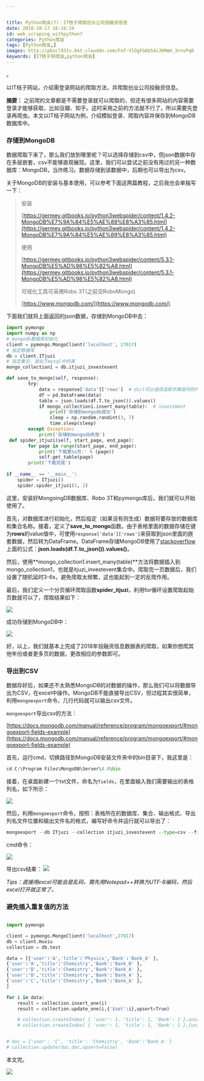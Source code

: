 ```yaml
---


title: Python爬虫(7)：IT桔子爬取创业公司投融资信息
date: 2018-10-17 16:16:24
id: web_scraping_withpython7
categories: Python爬虫
tags: [Python爬虫,]
images: http://pbscl931v.bkt.clouddn.com/Fnf-VlGgFGAb54iJ6MmH_3rnvPq0
keywords: [IT桔子网爬虫,python爬虫]
---
```


。

以IT桔子网站，介绍需登录网站的爬取方法，并爬取创业公司投融资信息。

<!-- more -->  

**摘要：** 之前爬的文章都是不需要登录就可以爬取的，但还有很多网站的内容需要登录才能够获取，比如豆瓣、知乎。这时采用之前的方法就不行了，所以需要先登录再爬虫。本文以IT桔子网站为例，介绍模拟登录、爬取内容并保存到MongoDB数据库中。





### 存储到MongoDB

数据爬取下来了，那么我们放到哪里呢？可以选择存储到csv中，但json数据中存在多层嵌套，csv不能够直观展现。这里，我们可以尝试之前没有用过的另一种数据库：MongoDB，当作练习。数据存储到该数据中，后期也可以导出为csv。

关于MongoDB的安装与基本使用，可以参考下面这两篇教程，之后我也会单独写一下：

> 安装
>
> [https://germey.gitbooks.io/python3webspider/content/1.4.2-MongoDB%E7%9A%84%E5%AE%89%E8%A3%85.html](https://germey.gitbooks.io/python3webspider/content/1.4.2-MongoDB%E7%9A%84%E5%AE%89%E8%A3%85.html)
>
> 使用
>
> [https://germey.gitbooks.io/python3webspider/content/5.3.1-MongoDB%E5%AD%98%E5%82%A8.html](https://germey.gitbooks.io/python3webspider/content/5.3.1-MongoDB%E5%AD%98%E5%82%A8.html)
>
> 可视化工具可采用Robo 3T(之前交RoboMongo)
>
> [https://www.mongodb.com/](https://www.mongodb.com/)

下面我们就将上面返回的json数据，存储到MongoDB中去：

```python
import pymongo
import numpy as np
# mongodb数据库初始化
client = pymongo.MongoClient('localhost', 27017)
# 指定数据库
db = client.ITjuzi
# 指定集合，类似于mysql中的表
mongo_collection1 = db.itjuzi_investevent

def save_to_mongo(self, response):
        try:
            data = response['data']['rows']  # dict可以连续选取字典层内的内容
            df = pd.DataFrame(data)
            table = json.loads(df.T.to_json()).values()
            if mongo_collection1.insert_many(table):  # investment
                print('存储到mongodb成功')
                sleep = np.random.randint(3, 7)
            	time.sleep(sleep)
        except Exception:
            print('存储到mongodb失败')
 def spider_itjuzi(self, start_page, end_page):
        for page in range(start_page, end_page):
            print('下载第%s页:' % (page))
            self.get_table(page)
        print('下载完成')
            
if __name__ == '__main__':
    spider = ITjuzi()
    spider.spider_itjuzi(1, 2)

```

这里，安装好MongoingDB数据库、Robo 3T和pymongo库后，我们就可以开始使用了。

首先，对数据库进行初始化，然后指定（如果没有则生成）数据将要存放的数据库和集合名称。接着，定义了**save_to_mongo**函数。由于表格里面的数据存储在键为**rows**的value值中，可使用`response['data']['rows']`来获取到json里面的嵌套数据，然后转为DataFrame。DataFrame存储MongoDB使用了[stackoverflow](https://stackoverflow.com/questions/20167194/insert-a-pandas-dataframe-into-mongodb-using-pymongo)上面的公式：**json.loads(df.T.to_json()).values()**。

然后，使用**mongo_collection1.insert_many(table)**方法将数据插入到mongo_collection1，也就是itjuzi_investevent集合中。爬取完一页数据后，我们设置了随机延时3-6s，避免爬取太频繁，这也能起到一定的反爬作用。

最后，我们定义一个分页循环爬取函数**spider_itjuzi**，利用for循环设置爬取起始页数就可以了，爬取结果如下：

![](http://pbscl931v.bkt.clouddn.com/18-10-18/32245012.jpg)

成功存储到MongoDB中：

![](http://pbscl931v.bkt.clouddn.com/18-10-18/48807142.jpg)

好，以上，我们就基本上完成了2018年投融资信息数据表的爬取，如果你想爬其他年份或者更多页的数据，更改相应的参数即可。





### 导出到CSV

数据存好后，如果还不太熟悉MongoDB的对数据的操作，那么我们可以将数据导出为CSV，在excel中操作。MongoDB不能直接导出CSV，但过程其实很简单，利用`mongoexport`命令，几行代码就可以输出csv文件。

`mongoexport`导出csv的方法：

[https://docs.mongodb.com/manual/reference/program/mongoexport/#mongoexport-fields-example](https://docs.mongodb.com/manual/reference/program/mongoexport/#mongoexport-fields-example)

首先，运行cmd，切换路径到MongoDB安装文件夹中的bin目录下，我这里是：

```python
cd C:\Program Files\MongoDB\Server\4.0\bin
```

接着，在桌面新建一个txt文件，命名为`fields`，在里面输入我们需要输出的表格列名，如下所示：

![](http://pbscl931v.bkt.clouddn.com/Fv3SDvCH-YELedOEbTOWjyIIbzNW)

然后，利用`mongoexport`命令，按照：表格所在的数据库、集合、输出格式、导出列名文件位置和输出文件名的格式，编写好命令并运行就可以导出了：

```python
mongoexport --db ITjuzi --collection itjuzi_investevent --type=csv --fieldFile C:\Users\sony\Desktop\fields.txt --out C:\Users\sony\Desktop\investevent.csv 
```

cmd命令：

![](http://pbscl931v.bkt.clouddn.com/FhWiQ9majkIgqMWDKAnAr-dij5xw)

导出csv结果：
![](http://pbscl931v.bkt.clouddn.com/FhoU_6rggZJ0foJcRnfayTGxS0u4)

*Tips：直接用excel可能会是乱码，需先用Notepad++转换为UTF-8编码，然后excel打开就正常了。*

### 避免插入重复值的方法

```python

import pymongo

client = pymongo.MongoClient('localhost',27017)
db = client.Huxiu
collection = db.test

data = [{'user':'A','title':'Physics','Bank':'Bank_A' },
{'user':'A','title':'Chemistry','Bank':'Bank_B' },
{'user':'B','title':'Chemistry','Bank':'Bank_A' },
{'user':'B','title':'Chemistry','Bank':'Bank_A' },
{'user':'C','title':'Chemistry','Bank':'Bank_A' },
]

for i in data:
    result = collection.insert_one(i)
    result = collection.update_one(i,{'$set':i},upsert=True)

    # collection.createIndex( { 'user': 1, 'title': 1, 'Bank': 1 },unique=True)
    # collection.createIndex( { 'user': 1, 'title': 1, 'Bank': 1 },{unique:true})


# doc = {'user': 'C', 'title': 'Chemistry', 'Bank':'Bank_A' }
# collection.update(doc,doc,upsert=False)
```





本文完。

![](http://pbscl931v.bkt.clouddn.com/%E5%85%AC%E4%BC%97%E5%8F%B7%E5%85%B3%E6%B3%A8.jpg)